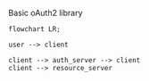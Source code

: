 Basic oAuth2 library


```mermaid
flowchart LR;

user --> client

client --> auth_server --> client
client --> resource_server

```